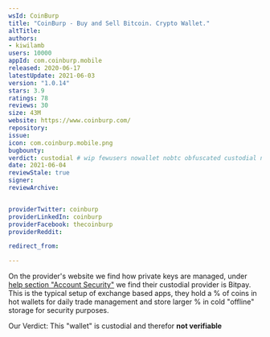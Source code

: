 ```yaml
---
wsId: CoinBurp
title: "CoinBurp - Buy and Sell Bitcoin. Crypto Wallet."
altTitle: 
authors:
- kiwilamb
users: 10000
appId: com.coinburp.mobile
released: 2020-06-17
latestUpdate: 2021-06-03
version: "1.0.14"
stars: 3.9
ratings: 78
reviews: 30
size: 43M
website: https://www.coinburp.com/
repository: 
issue: 
icon: com.coinburp.mobile.png
bugbounty: 
verdict: custodial # wip fewusers nowallet nobtc obfuscated custodial nosource nonverifiable reproducible bounty defunct
date: 2021-06-04
reviewStale: true
signer: 
reviewArchive:


providerTwitter: coinburp
providerLinkedIn: coinburp
providerFacebook: thecoinburp
providerReddit: 

redirect_from:

---
```



On the provider's website we find how private keys are managed, under [help section "Account Security"](https://help.coinburp.com/hc/en-gb/articles/360017544100-Are-Balances-Stored-on-CoinBurp-Insured-) we find their custodial provider is Bitpay.
This is the typical setup of exchange based apps, they hold a % of coins in hot wallets for daily trade management and store larger % in cold "offline" storage for security purposes.

Our Verdict: This "wallet" is custodial and therefor **not verifiable**
